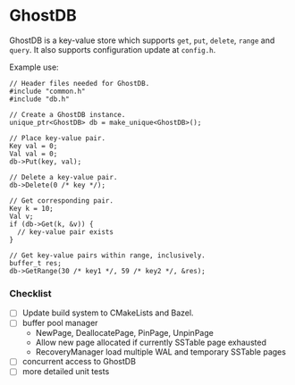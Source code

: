 # GhostDB

GhostDB is a key-value store which supports ``get``, ``put``, ``delete``, ``range`` and ``query``.
It also supports configuration update at ``config.h``.

Example use:
```
// Header files needed for GhostDB.
#include "common.h"
#include "db.h"

// Create a GhostDB instance.
unique_ptr<GhostDB> db = make_unique<GhostDB>();

// Place key-value pair.
Key val = 0;
Val val = 0;
db->Put(key, val);

// Delete a key-value pair.
db->Delete(0 /* key */);

// Get corresponding pair.
Key k = 10;
Val v;
if (db->Get(k, &v)) {
  // key-value pair exists
}

// Get key-value pairs within range, inclusively.
buffer_t res;
db->GetRange(30 /* key1 */, 59 /* key2 */, &res);
```

### Checklist

- [ ] Update build system to CMakeLists and Bazel.
- [ ] buffer pool manager
  + NewPage, DeallocatePage, PinPage, UnpinPage
  + Allow new page allocated if currently SSTable page exhausted
  + RecoveryManager load multiple WAL and temporary SSTable pages
- [ ] concurrent access to GhostDB
- [ ] more detailed unit tests

